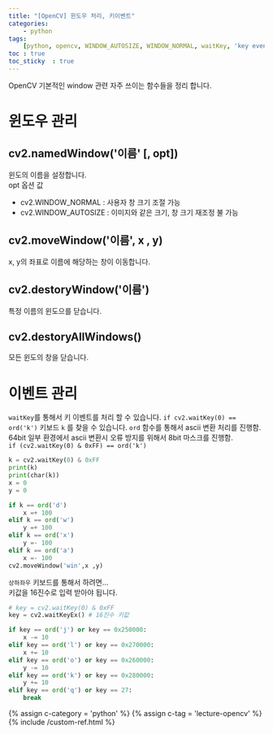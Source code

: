 ```yaml
---
title: "[OpenCV] 윈도우 처리, 키이벤트"
categories: 
    - python
tags: 
    [python, opencv, WINDOW_AUTOSIZE, WINDOW_NORMAL, waitKey, 'key event','lecture-opencv' ]
toc : true
toc_sticky  : true    
---
```

OpenCV 기본적인 window 관련 자주 쓰이는 함수들을 정리 합니다.

# 윈도우 관리
## cv2.namedWindow('이름' [, opt])
윈도의 이름을 설정합니다.   
 opt 옵션 값
- cv2.WINDOW_NORMAL : 사용자 창 크기 조절 가능
- cv2.WINDOW_AUTOSIZE : 이미지와 같은 크기, 창 크기 재조정 불 가능

## cv2.moveWindow('이름', x , y)
x, y의 좌표로 이름에 해당하는 창이 이동합니다.

## cv2.destoryWindow('이름')
특정 이름의 윈도으를 닫습니다.

## cv2.destoryAllWindows()
모든 윈도의 창을 닫습니다.

# 이벤트 관리
`waitKey`를 통해서 키 이벤트를 처리 할 수 있습니다.
`if cv2.waitKey(0) == ord('k')` 키보드 `k` 를 찾을 수 있습니다. `ord` 함수를 통해서 ascii 변환 처리를 진행함.    
64bit 일부 환경에서 ascii 변환시 오류 방지를 위해서 8bit 마스크를 진행함.    
`if (cv2.waitKey(0) & 0xFF) == ord('k')`    

```python
k = cv2.waitKey(0) & 0xFF
print(k)
print(char(k))
x = 0
y = 0

if k == ord('d')
    x =+ 100
elif k == ord('w')
    y =+ 100
elif k == ord('x')
    y =- 100
elif k == ord('a')
    x =- 100
cv2.moveWindow('win',x ,y)
```

`상하좌우` 키보드를 통해서 하려면...    
키값을 16진수로 입력 받아야 됩니다.    
```python
# key = cv2.waitKey(0) & 0xFF
key = cv2.waitKeyEx() # 16진수 키캆

if key == ord('j') or key == 0x250000:
    x -= 10
elif key == ord('l') or key == 0x270000:
    x += 10
elif key == ord('o') or key == 0x260000:
    y -= 10
elif key == ord('k') or key == 0x280000:
    y += 10
elif key == ord('q') or key == 27:
    break
```


{% assign c-category = 'python' %}
{% assign c-tag = 'lecture-opencv' %}
{% include /custom-ref.html %}